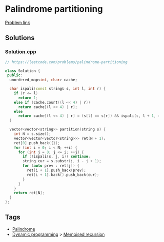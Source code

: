 # Palindrome partitioning

[Problem link](https://leetcode.com/problems/palindrome-partitioning)

## Solutions


### Solution.cpp
```cpp
// https://leetcode.com/problems/palindrome-partitioning

class Solution {
 public:
  unordered_map<int, char> cache;

  char ispali(const string& s, int l, int r) {
    if (r <= l)
      return 1;
    else if (cache.count((l << 4) | r))
      return cache[(l << 4) | r];
    else
      return cache[(l << 4) | r] = (s[l] == s[r]) && ispali(s, l + 1, r - 1);
  }

  vector<vector<string>> partition(string s) {
    int N = s.size();
    vector<vector<vector<string>>> ret(N + 1);
    ret[0].push_back({});
    for (int i = 0; i < N; ++i) {
      for (int j = 0; j <= i; ++j) {
        if (!ispali(s, j, i)) continue;
        string cur = s.substr(j, i - j + 1);
        for (auto prev : ret[j]) {
          ret[i + 1].push_back(prev);
          ret[i + 1].back().push_back(cur);
        }
      }
    }
    return ret[N];
  }
};
```
## Tags

* [Palindrome](/Collections/palindrome.md#palindrome)
* [Dynamic programming](/Collections/dynamic-programming.md#dynamic-programming) > [Memoised recursion](/Collections/dynamic-programming.md#memoised-recursion)
